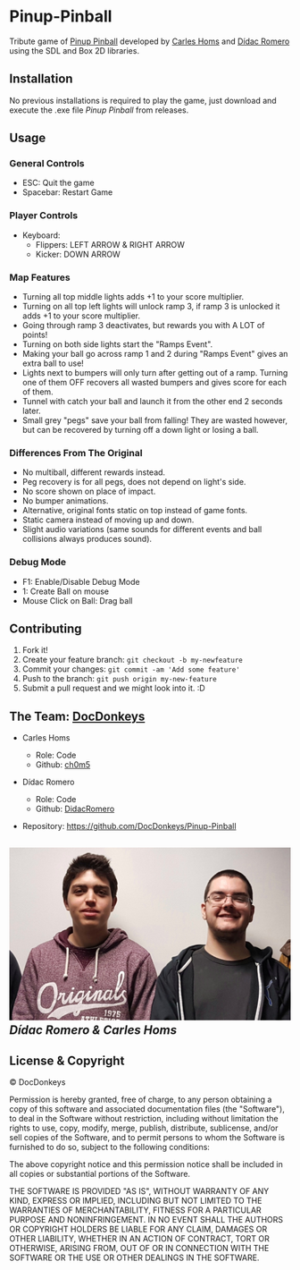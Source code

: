 ﻿# Pinup-Pinball
Tribute game of [Pinup Pinball](http://www.pin-ball.org/file.php?f=1248) developed by [Carles Homs](https://github.com/ch0m5) and [Dídac Romero](https://github.com/didacromero) using the SDL and Box 2D libraries.

## Installation
No previous installations is required to play the game, just download and execute the .exe file *Pinup Pinball* from releases.

## Usage
### General Controls
- ESC: Quit the game
- Spacebar: Restart Game

### Player Controls
- Keyboard:
	- Flippers: LEFT ARROW & RIGHT ARROW
	- Kicker: DOWN ARROW

### Map Features
- Turning all top middle lights adds +1 to your score multiplier.
- Turning on all top left lights will unlock ramp 3, if ramp 3 is unlocked it adds +1 to your score multiplier.
- Going through ramp 3 deactivates, but rewards you with A LOT of points!
- Turning on both side lights start the "Ramps Event".
- Making your ball go across ramp 1 and 2 during "Ramps Event" gives an extra ball to use!
- Lights next to bumpers will only turn after getting out of a ramp. Turning one of them OFF recovers all wasted bumpers and gives score for each of them.
- Tunnel with catch your ball and launch it from the other end 2 seconds later.
- Small grey "pegs" save your ball from falling! They are wasted however, but can be recovered by turning off a down light or losing a ball.

### Differences From The Original
- No multiball, different rewards instead.
- Peg recovery is for all pegs, does not depend on light's side.
- No score shown on place of impact.
- No bumper animations.
- Alternative, original fonts static on top instead of game fonts.
- Static camera instead of moving up and down.
- Slight audio variations (same sounds for different events and ball collisions always produces sound).

### Debug Mode
- F1: Enable/Disable Debug Mode
- 1: Create Ball on mouse
- Mouse Click on Ball: Drag ball

## Contributing
1. Fork it!
2. Create your feature branch: `git checkout -b my-newfeature`
3. Commit your changes: `git commit -am 'Add some
feature'`
4. Push to the branch: `git push origin my-new-feature`
5. Submit a pull request and we might look into it. :D

## The Team: [DocDonkeys](https://github.com/DocDonkeys)
- Carles Homs 
  - Role: Code
  - Github: [ch0m5](https://github.com/ch0m5)

- Dídac Romero
  - Role: Code
  - Github: [DidacRomero](https://github.com/DidacRomero)

- Repository: https://github.com/DocDonkeys/Pinup-Pinball

![Team Photo](https://raw.githubusercontent.com/DocDonkeys/Pinup-Pinball/master/Wiki%20Material/Logo_%26_Team/Team_Photo.jpeg)
*Dídac Romero & Carles Homs*
 ---
## License & Copyright 

© DocDonkeys

Permission is hereby granted, free of charge, to any person obtaining a copy
of this software and associated documentation files (the "Software"), to deal
in the Software without restriction, including without limitation the rights
to use, copy, modify, merge, publish, distribute, sublicense, and/or sell
copies of the Software, and to permit persons to whom the Software is
furnished to do so, subject to the following conditions:

The above copyright notice and this permission notice shall be included in all
copies or substantial portions of the Software.

THE SOFTWARE IS PROVIDED "AS IS", WITHOUT WARRANTY OF ANY KIND, EXPRESS OR
IMPLIED, INCLUDING BUT NOT LIMITED TO THE WARRANTIES OF MERCHANTABILITY,
FITNESS FOR A PARTICULAR PURPOSE AND NONINFRINGEMENT. IN NO EVENT SHALL THE
AUTHORS OR COPYRIGHT HOLDERS BE LIABLE FOR ANY CLAIM, DAMAGES OR OTHER
LIABILITY, WHETHER IN AN ACTION OF CONTRACT, TORT OR OTHERWISE, ARISING FROM,
OUT OF OR IN CONNECTION WITH THE SOFTWARE OR THE USE OR OTHER DEALINGS IN THE
SOFTWARE.